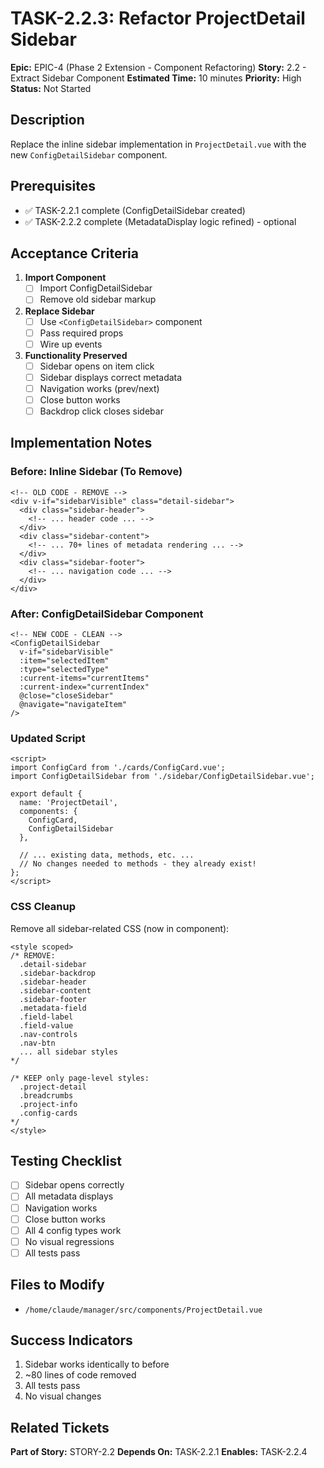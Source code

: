 # TASK-2.2.3: Refactor ProjectDetail Sidebar

**Epic:** EPIC-4 (Phase 2 Extension - Component Refactoring)
**Story:** 2.2 - Extract Sidebar Component
**Estimated Time:** 10 minutes
**Priority:** High
**Status:** Not Started

## Description

Replace the inline sidebar implementation in `ProjectDetail.vue` with the new `ConfigDetailSidebar` component.

## Prerequisites

- ✅ TASK-2.2.1 complete (ConfigDetailSidebar created)
- ✅ TASK-2.2.2 complete (MetadataDisplay logic refined) - optional

## Acceptance Criteria

1. **Import Component**
   - [ ] Import ConfigDetailSidebar
   - [ ] Remove old sidebar markup

2. **Replace Sidebar**
   - [ ] Use `<ConfigDetailSidebar>` component
   - [ ] Pass required props
   - [ ] Wire up events

3. **Functionality Preserved**
   - [ ] Sidebar opens on item click
   - [ ] Sidebar displays correct metadata
   - [ ] Navigation works (prev/next)
   - [ ] Close button works
   - [ ] Backdrop click closes sidebar

## Implementation Notes

### Before: Inline Sidebar (To Remove)

```vue
<!-- OLD CODE - REMOVE -->
<div v-if="sidebarVisible" class="detail-sidebar">
  <div class="sidebar-header">
    <!-- ... header code ... -->
  </div>
  <div class="sidebar-content">
    <!-- ... 70+ lines of metadata rendering ... -->
  </div>
  <div class="sidebar-footer">
    <!-- ... navigation code ... -->
  </div>
</div>
```

### After: ConfigDetailSidebar Component

```vue
<!-- NEW CODE - CLEAN -->
<ConfigDetailSidebar
  v-if="sidebarVisible"
  :item="selectedItem"
  :type="selectedType"
  :current-items="currentItems"
  :current-index="currentIndex"
  @close="closeSidebar"
  @navigate="navigateItem"
/>
```

### Updated Script

```vue
<script>
import ConfigCard from './cards/ConfigCard.vue';
import ConfigDetailSidebar from './sidebar/ConfigDetailSidebar.vue';

export default {
  name: 'ProjectDetail',
  components: {
    ConfigCard,
    ConfigDetailSidebar
  },

  // ... existing data, methods, etc. ...
  // No changes needed to methods - they already exist!
};
</script>
```

### CSS Cleanup

Remove all sidebar-related CSS (now in component):

```vue
<style scoped>
/* REMOVE:
  .detail-sidebar
  .sidebar-backdrop
  .sidebar-header
  .sidebar-content
  .sidebar-footer
  .metadata-field
  .field-label
  .field-value
  .nav-controls
  .nav-btn
  ... all sidebar styles
*/

/* KEEP only page-level styles:
  .project-detail
  .breadcrumbs
  .project-info
  .config-cards
*/
</style>
```

## Testing Checklist

- [ ] Sidebar opens correctly
- [ ] All metadata displays
- [ ] Navigation works
- [ ] Close button works
- [ ] All 4 config types work
- [ ] No visual regressions
- [ ] All tests pass

## Files to Modify

- `/home/claude/manager/src/components/ProjectDetail.vue`

## Success Indicators

1. Sidebar works identically to before
2. ~80 lines of code removed
3. All tests pass
4. No visual changes

## Related Tickets

**Part of Story:** STORY-2.2
**Depends On:** TASK-2.2.1
**Enables:** TASK-2.2.4
